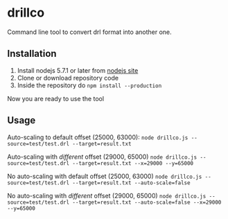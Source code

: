 # drillco
Command line tool to convert drl format into another one.

## Installation
1. Install nodejs 5.7.1 or later from [nodejs site]
2. Clone or download repository code
3. Inside the repository do `npm install --production`

Now you are ready to use the tool

[nodejs site]: https://nodejs.org/en/download/stable/

## Usage

Auto-scaling to default offset (25000, 63000):
`node drillco.js --source=test/test.drl --target=result.txt`

Auto-scaling with *different* offset (29000, 65000)
`node drillco.js --source=test/test.drl --target=result.txt --x=29000 --y=65000`

No auto-scaling with default offset (25000, 63000)
`node drillco.js --source=test/test.drl --target=result.txt --auto-scale=false`

No auto-scaling with *different* offset (29000, 65000)
`node drillco.js --source=test/test.drl --target=result.txt --auto-scale=false --x=29000 --y=65000`

